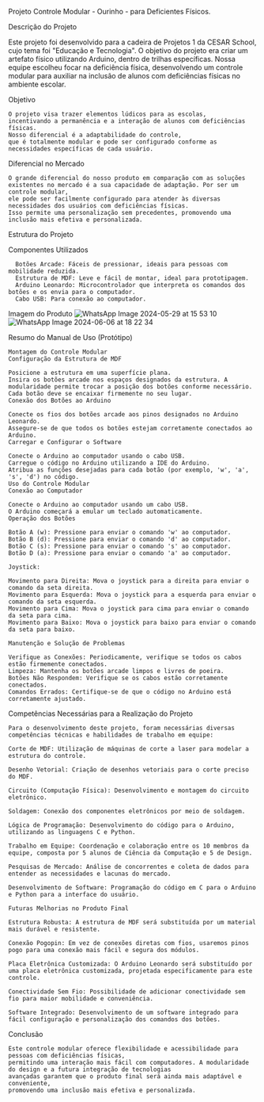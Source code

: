 Projeto Controle Modular - Ourinho -  para Deficientes Físicos.

Descrição do Projeto

Este projeto foi desenvolvido para a cadeira de Projetos 1 da CESAR School, cujo tema foi "Educação e Tecnologia".
O objetivo do projeto era criar um artefato físico utilizando Arduino, dentro de trilhas específicas. 
Nossa equipe escolheu focar na deficiência física, desenvolvendo um controle modular para auxiliar na inclusão de alunos com 
deficiências físicas no ambiente escolar.

Objetivo

    O projeto visa trazer elementos lúdicos para as escolas, 
    incentivando a permanência e a interação de alunos com deficiências físicas. 
    Nosso diferencial é a adaptabilidade do controle,
    que é totalmente modular e pode ser configurado conforme as 
    necessidades específicas de cada usuário.

Diferencial no Mercado

    O grande diferencial do nosso produto em comparação com as soluções 
    existentes no mercado é a sua capacidade de adaptação. Por ser um controle modular, 
    ele pode ser facilmente configurado para atender às diversas necessidades dos usuários com deficiências físicas. 
    Isso permite uma personalização sem precedentes, promovendo uma inclusão mais efetiva e personalizada.

Estrutura do Projeto

  Componentes Utilizados
  
      Botões Arcade: Fáceis de pressionar, ideais para pessoas com mobilidade reduzida.
      Estrutura de MDF: Leve e fácil de montar, ideal para prototipagem.
      Arduino Leonardo: Microcontrolador que interpreta os comandos dos botões e os envia para o computador.
      Cabo USB: Para conexão ao computador.
    
Imagem do Produto
 ![WhatsApp Image 2024-05-29 at 15 53 10](https://github.com/AntonioPaess/Ourinho-Projeto-1/assets/123177984/c7c48756-b7ef-4ee6-a8fe-f5c8206bc608)
 ![WhatsApp Image 2024-06-06 at 18 22 34](https://github.com/AntonioPaess/Ourinho-Projeto-1/assets/123177984/cccf9985-f44d-4d80-85d9-715798e291e4)



Resumo do Manual de Uso (Protótipo)

    Montagem do Controle Modular
    Configuração da Estrutura de MDF

    Posicione a estrutura em uma superfície plana.
    Insira os botões arcade nos espaços designados da estrutura. A modularidade permite trocar a posição dos botões conforme necessário. Cada botão deve se encaixar firmemente no seu lugar.
    Conexão dos Botões ao Arduino

    Conecte os fios dos botões arcade aos pinos designados no Arduino Leonardo.
    Assegure-se de que todos os botões estejam corretamente conectados ao Arduino.
    Carregar e Configurar o Software

    Conecte o Arduino ao computador usando o cabo USB.
    Carregue o código no Arduino utilizando a IDE do Arduino.
    Atribua as funções desejadas para cada botão (por exemplo, 'w', 'a', 's', 'd') no código.
    Uso do Controle Modular
    Conexão ao Computador

    Conecte o Arduino ao computador usando um cabo USB.
    O Arduino começará a emular um teclado automaticamente.
    Operação dos Botões

    Botão A (w): Pressione para enviar o comando 'w' ao computador.
    Botão B (d): Pressione para enviar o comando 'd' ao computador.
    Botão C (s): Pressione para enviar o comando 's' ao computador.
    Botão D (a): Pressione para enviar o comando 'a' ao computador.
    
    Joystick:
    
    Movimento para Direita: Mova o joystick para a direita para enviar o comando da seta direita.
    Movimento para Esquerda: Mova o joystick para a esquerda para enviar o comando da seta esquerda.
    Movimento para Cima: Mova o joystick para cima para enviar o comando da seta para cima.
    Movimento para Baixo: Mova o joystick para baixo para enviar o comando da seta para baixo.
    
    Manutenção e Solução de Problemas
    
    Verifique as Conexões: Periodicamente, verifique se todos os cabos estão firmemente conectados.
    Limpeza: Mantenha os botões arcade limpos e livres de poeira.
    Botões Não Respondem: Verifique se os cabos estão corretamente conectados.
    Comandos Errados: Certifique-se de que o código no Arduino está corretamente ajustado.

Competências Necessárias para a Realização do Projeto

    Para o desenvolvimento deste projeto, foram necessárias diversas competências técnicas e habilidades de trabalho em equipe:

    Corte de MDF: Utilização de máquinas de corte a laser para modelar a estrutura do controle.
    
    Desenho Vetorial: Criação de desenhos vetoriais para o corte preciso do MDF.
    
    Circuito (Computação Física): Desenvolvimento e montagem do circuito eletrônico.
    
    Soldagem: Conexão dos componentes eletrônicos por meio de soldagem.
    
    Lógica de Programação: Desenvolvimento do código para o Arduino, utilizando as linguagens C e Python.
    
    Trabalho em Equipe: Coordenação e colaboração entre os 10 membros da equipe, composta por 5 alunos de Ciência da Computação e 5 de Design.
    
    Pesquisas de Mercado: Análise de concorrentes e coleta de dados para entender as necessidades e lacunas do mercado.
    
    Desenvolvimento de Software: Programação do código em C para o Arduino e Python para a interface do usuário.
    
    Futuras Melhorias no Produto Final
    
    Estrutura Robusta: A estrutura de MDF será substituída por um material mais durável e resistente.
    
    Conexão Pogopin: Em vez de conexões diretas com fios, usaremos pinos pogo para uma conexão mais fácil e segura dos módulos.
    
    Placa Eletrônica Customizada: O Arduino Leonardo será substituído por uma placa eletrônica customizada, projetada especificamente para este controle.
    
    Conectividade Sem Fio: Possibilidade de adicionar conectividade sem fio para maior mobilidade e conveniência.
    
    Software Integrado: Desenvolvimento de um software integrado para fácil configuração e personalização dos comandos dos botões.
    
Conclusão

    Este controle modular oferece flexibilidade e acessibilidade para pessoas com deficiências físicas, 
    permitindo uma interação mais fácil com computadores. A modularidade do design e a futura integração de tecnologias 
    avançadas garantem que o produto final será ainda mais adaptável e conveniente, 
    promovendo uma inclusão mais efetiva e personalizada.
